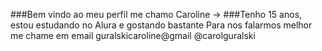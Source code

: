 ###Bem vindo ao meu perfil me chamo Caroline ->
###Tenho 15 anos, estou estudando no Alura e gostando bastante
Para nos falarmos melhor me chame em 
email guralskicaroline@gmail 
@carolguralski


